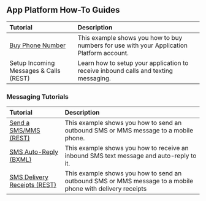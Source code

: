 ## App Platform How-To Guides

| Tutorial                               | Description                                                                               |
|:---------------------------------------|:------------------------------------------------------------------------------------------|
| [Buy Phone Number](buytn.md)           | This example shows you how to buy numbers for use with your Application Platform account. |
| Setup Incoming Messages & Calls (REST) | Learn how to setup your application to receive inbound calls and texting messaging.       |

### Messaging Tutorials
| Tutorial                                  | Description                                                                                                |
|:------------------------------------------|:-----------------------------------------------------------------------------------------------------------|
| [Send a SMS/MMS (REST)](sendSMSMMS.md)    | This example shows you how to send an outbound SMS or MMS message to a mobile phone.                       |
| [SMS Auto-Reply (BXML)]()                 | This example shows you how to receive an inbound SMS text message and auto-reply to it.                    |
| [SMS Delivery Receipts (REST)](smsDLR.md) | This example shows you how to send an outbound SMS or MMS message to a mobile phone with delivery receipts |
